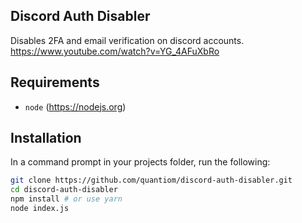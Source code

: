 ## Discord Auth Disabler
Disables 2FA and email verification on discord accounts.
https://www.youtube.com/watch?v=YG_4AFuXbRo

## Requirements
- `node` (https://nodejs.org)

## Installation
In a command prompt in your projects folder, run the following:

```sh
git clone https://github.com/quantiom/discord-auth-disabler.git
cd discord-auth-disabler
npm install # or use yarn
node index.js
```
